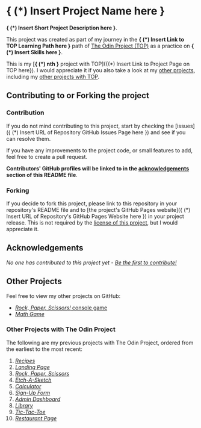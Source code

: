 <!-- (!) All comments start with the following character sequence `(!)` (excluding backticks), so that you can easily remove all of them by using the 'find' feature of your text editor. -->

<!-- 
(!) All blanks are enclosed within two curly braces (`{` and `}`) and start with the following character sequence `(*)`, so that you can easily fill all of them by using the 'find' feature of your text editor.
    Blanks are also rendered in bold font weight for increased visibility, and to better distinguish them from literal text. The text replacing them is not meant to be rendered in bold.
-->

# **{ (*) Insert Project Name here }**

**{ (*) Insert Short Project Description here }**.

This project was created as part of my journey in the **{ (*) Insert Link to TOP Learning Path here }** path of [The Odin Project (TOP)](https://www.theodinproject.com) as a practice on **{ (*) Insert Skills here }**.

<!-- 
(!) Paths in The Odin Project (TOP):This is my ninth practice project with TOP. I would appreciate it if you also take a look at my other projects, including my other projects with TOP.

1. Foundations
   Anchor: [Foundations](https://www.theodinproject.com/paths/foundations/courses/foundations)

2a. Full Stack Ruby on Rails
   Anchor: [Full Stack Ruby on Rails](https://www.theodinproject.com/paths/full-stack-ruby-on-rails)

2b. Full Stack JavaScript
   Anchor: [Full Stack JavaScript](https://www.theodinproject.com/paths/full-stack-javascript)
-->

This is my [**{ (*) nth }** project with TOP]({(*) Insert Link to Project Page on TOP here}). I would appreciate it if you also take a look at my [other projects](#other-projects), including my [other projects with TOP](#other-projects-with-the-odin-project).

## Contributing to or Forking the project

### Contribution

If you do not mind contributing to this project, start by checking the [issues]({ (*) Insert URL of Repository GitHub Issues Page here }) and see if you can resolve them.

If you have any improvements to the project code, or small features to add, feel free to create a pull request.

**Contributors' GitHub profiles will be linked to in the [acknowledgements](#acknowledgements) section of this README file**.

### Forking

<!-- (!) NOTE: You may need to remove the last statement regarding the license of the project. -->

If you decide to fork this project, please link to this repository in your repository's README file and to [the project's GitHub Pages website]({ (*) Insert URL of Repository's GitHub Pages Website here }) in your project release. This is not required by the [license of this project](../LICENSE), but I would appreciate it.

## Acknowledgements

_No one has contributed to this project yet - [Be the first to contribute!](#contribution)_

## Other Projects

Feel free to view my other projects on GitHub:

<!-- (!) The following is a list of my own other projects on GitHub, with each list item containing a link to the respective GitHub repository. Replace it with yours. -->

- [_Rock, Paper, Scissors!_ console game](https://github.com/ali-aboulsauood/rock-paper-scissors-cpp)
- [_Math Game_](https://github.com/ali-aboulsauood/math-game)

### Other Projects with The Odin Project

<!-- (!) The following is a list of my previous projects with The Odin Project, with each list item containing a link to the respective GitHub repository. Replace it with yours. -->

The following are my previous projects with The Odin Project, ordered from the earliest to the most recent:

1. [_Recipes_](https://github.com/ali-aboulsauood/odin-recipes)
2. [_Landing Page_](https://github.com/ali-aboulsauood/landing-page)
3. [_Rock, Paper, Scissors_](https://github.com/ali-aboulsauood/rock-paper-scissors)
4. [_Etch-A-Sketch_](https://github.com/ali-aboulsauood/etch-a-sketch)
5. [_Calculator_](https://github.com/ali-aboulsauood/calculator)
6. [_Sign-Up Form_](https://github.com/ali-aboulsauood/sign-up-form)
7. [_Admin Dashboard_](https://github.com/ali-aboulsauood/admin-dashboard)
8. [_Library_](https://github.com/ali-aboulsauood/library)
9. [_Tic-Tac-Toe_](https://github.com/ali-aboulsauood/tic-tac-toe)
10. [_Restaurant Page_](https://github.com/ali-aboulsauood/restaurant-page)
